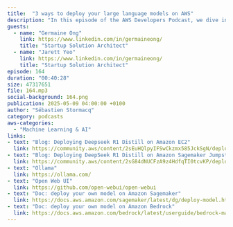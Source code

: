 ```yaml
---
title:  "3 ways to deploy your large language models on AWS"
description: "In this episode of the AWS Developers Podcast, we dive into the different ways to deploy large language models (LLMs) on AWS. From self-managed deployments on EC2 to fully managed services like SageMaker and Bedrock, we break down the pros and cons of each approach. Whether you're optimizing for compliance, cost, or time-to-market, we explore the trade-offs between flexibility and simplicity. You'll hear practical insights into instance selection, infrastructure management, model sizing, and prototyping strategies. We also examine how services like SageMaker Jumpstart and serverless architectures like Bedrock can streamline your machine learning workflows. If you're building or scaling AI applications in the cloud, this episode will help you navigate your options and design a deployment strategy that fits your needs."
guests:
  - name: "Germaine Ong"
    link: https://www.linkedin.com/in/germaineong/
    title: "Startup Solution Architect"
  - name: "Jarett Yeo"
    link: https://www.linkedin.com/in/germaineong/
    title: "Startup Solution Architect"
episode: 164
duration: "00:40:28" 
size: 47317651
file: 164.mp3
social-background: 164.png
publication: 2025-05-09 04:00:00 +0100
author: "Sébastien Stormacq"
category: podcasts
aws-categories:
  - "Machine Learning & AI"
links:
- text: "Blog: Deploying Deepseek R1 Distill on Amazon EC2"
  link: https://community.aws/content/2sEuHQlpyIFSwCkzmx585JckSgN/deploying-deepseek-r1-14b-on-amazon-ec2
- text: "Blog: Deploying DeepSeek R1 Distill on Amazon Sagemaker Jumpstart"
  link: https://community.aws/content/2sG84dNUCFzA9z4HdfqTI0tcvKP/deploying-deepseek-r1-on-amazon-sagemaker
- text: "Ollama"
  link: https://ollama.com/
- text: "Open Web UI"
  link: https://github.com/open-webui/open-webui
- text: "Doc: deploy your own model on Amazon Sagemaker"
  link: https://docs.aws.amazon.com/sagemaker/latest/dg/deploy-model.html
- text: "Doc: deploy your own model on Amazon Bedrock"
  link: https://docs.aws.amazon.com/bedrock/latest/userguide/bedrock-marketplace-deploy-a-model.html  
---
```

